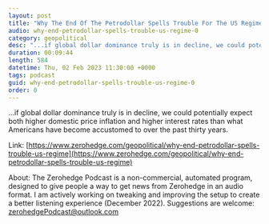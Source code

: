 ```yaml
---
layout: post
title: "Why The End Of The Petrodollar Spells Trouble For The US Regime"
audio: why-end-petrodollar-spells-trouble-us-regime-0
category: geopolitical
desc: "...if global dollar dominance truly is in decline, we could potentially expect both higher domestic price inflation and higher interest rates than what Americans have become accustomed to over the past thirty years."
duration: 00:09:44
length: 584
datetime: Thu, 02 Feb 2023 11:30:00 +0000
tags: podcast
guid: why-end-petrodollar-spells-trouble-us-regime-0
order: 0
---
```

...if global dollar dominance truly is in decline, we could potentially expect both higher domestic price inflation and higher interest rates than what Americans have become accustomed to over the past thirty years.

Link: [https://www.zerohedge.com/geopolitical/why-end-petrodollar-spells-trouble-us-regime](https://www.zerohedge.com/geopolitical/why-end-petrodollar-spells-trouble-us-regime)

About: The Zerohedge Podcast is a non-commercial, automated program, designed to give people a way to get news from Zerohedge in an audio format.  I am actively working on tweaking and improving the setup to create a better listening experience (December 2022).  Suggestions are welcome: [zerohedgePodcast@outlook.com](mailto:zerohedgePodcast@outlook.com)